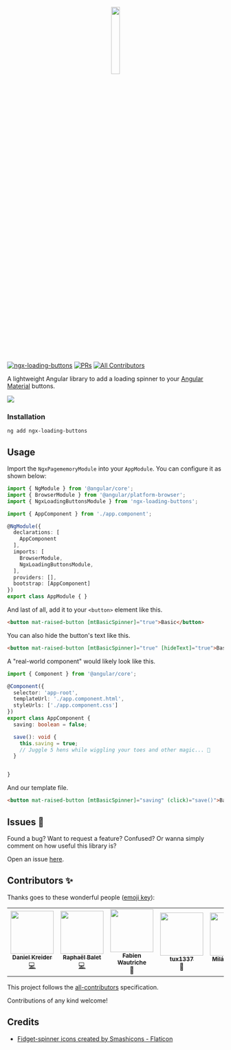 <p align="center">
 <img width="20%" height="20%" src="https://raw.githubusercontent.com/dkreider/ngx-loading-buttons/main/logo.png">
</p>

<br />

[![ngx-loading-buttons](https://github.com/dkreider/ngx-loading-buttons/workflows/ngx-loading-buttons/badge.svg)](https://github.com/dkreider/ngx-loading-buttons/actions/workflows/main.yml)
[![PRs](https://img.shields.io/badge/PRs-welcome-brightgreen.svg?style=flat-square)]()
[![All Contributors](https://img.shields.io/badge/all_contributors-1-orange.svg?style=flat-square)](#contributors-)


A lightweight Angular library to add a loading spinner to your [Angular Material](https://material.angular.io) buttons. 

<img src="https://raw.githubusercontent.com/dkreider/ngx-loading-buttons/main/example.gif">


### Installation

```
ng add ngx-loading-buttons
```

## Usage

Import the `NgxPagememoryModule` into your `AppModule`. You can configure it as shown below:

```ts
import { NgModule } from '@angular/core';
import { BrowserModule } from '@angular/platform-browser';
import { NgxLoadingButtonsModule } from 'ngx-loading-buttons';

import { AppComponent } from './app.component';

@NgModule({
  declarations: [
    AppComponent    
  ],
  imports: [
    BrowserModule,
    NgxLoadingButtonsModule,
  ],
  providers: [],
  bootstrap: [AppComponent]
})
export class AppModule { }

```

And last of all, add it to your `<button>` element like this.

```html
<button mat-raised-button [mtBasicSpinner]="true">Basic</button>
```

You can also hide the button's text like this.

```html
<button mat-raised-button [mtBasicSpinner]="true" [hideText]="true">Basic</button>
```

A "real-world component" would likely look like this.

```typescript
import { Component } from '@angular/core';

@Component({
  selector: 'app-root',
  templateUrl: './app.component.html',
  styleUrls: ['./app.component.css']
})
export class AppComponent {
  saving: boolean = false;

  save(): void {
    this.saving = true;
    // Juggle 5 hens while wiggling your toes and other magic... 🤡
  }


}
```

And our template file.

```html
<button mat-raised-button [mtBasicSpinner]="saving" (click)="save()">Basic</button>
```

## Issues 🐛

Found a bug? Want to request a feature? Confused? Or wanna simply comment on how useful this library is? 

Open an issue [here](https://github.com/dkreider/ngx-loading-buttons/issues).

## Contributors ✨

Thanks goes to these wonderful people ([emoji key](https://allcontributors.org/docs/en/emoji-key)):

<!-- ALL-CONTRIBUTORS-LIST:START - Do not remove or modify this section -->
<!-- prettier-ignore-start -->
<!-- markdownlint-disable -->
<table>
  <tr>
    <td align="center"><a href="https://www.danielk.tech/"><img src="https://avatars.githubusercontent.com/u/11043868?v=4" width="100px;" alt=""/><br /><sub><b>Daniel Kreider</b></sub></a><br /><a href="https://github.com/dkreider/ngx-pagememory/commits?author=dkreider" title="Code">💻</a></td>
    <td align="center"><a href="https://megaphone.info/"><img src="https://avatars.githubusercontent.com/u/44493964?v=4" width="100px;" alt=""/><br /><sub><b>Raphaël Balet </b></sub></a><br /><a href="https://github.com/dkreider/ngx-pagememory/commits?author=rbalet" title="Code">💻</a></td>
    <td align="center"><a href="https://github.com/fwautriche"><img src="https://avatars.githubusercontent.com/u/3090227?v=4" width="100px;" alt=""/><br /><sub><b>Fabien Wautriche</b></sub></a><br />🐛</td>
    <td align="center"><a href="https://github.com/tux1337"><img src="https://avatars.githubusercontent.com/u/33804893?v=4" width="100px;" alt=""/><br /><sub><b>tux1337</b></sub></a><br />🐛</td>    
    <td align="center"><a href="https://github.com/MilanNemeth"><img src="https://avatars.githubusercontent.com/u/63391662?v=4" width="100px;" alt=""/><br /><sub><b>Milán Németh </b></sub></a><br />🐛</td>    
    <td align="center"><a href="https://github.com/Deewens"><img src="https://avatars.githubusercontent.com/u/26287270?v=4" width="100px;" alt=""/><br /><sub><b>Adrien</b></sub></a><br />🐛</td>    
  </tr>
</table>

<!-- markdownlint-restore -->
<!-- prettier-ignore-end -->

<!-- ALL-CONTRIBUTORS-LIST:END -->

This project follows the [all-contributors](https://github.com/all-contributors/all-contributors) specification.

Contributions of any kind welcome!

## Credits
- <a href="https://www.flaticon.com/free-icons/fidget-spinner" title="fidget-spinner icons">Fidget-spinner icons created by Smashicons - Flaticon</a>
